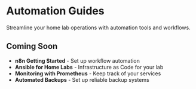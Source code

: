 # Automation Guides

Streamline your home lab operations with automation tools and workflows.

## Coming Soon

- **n8n Getting Started** - Set up workflow automation
- **Ansible for Home Labs** - Infrastructure as Code for your lab
- **Monitoring with Prometheus** - Keep track of your services
- **Automated Backups** - Set up reliable backup systems
